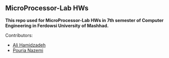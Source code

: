 ## MicroProcessor-Lab HWs

**This repo used for MicroProcessor-Lab HWs in 7th semester of Computer Engineering in Ferdowsi University of Mashhad.**

Contributors:
- [Ali Hamidzadeh](https://github.com/alihamidzadeh)
- [Pouria Nazemi](https://github.com/Pouria-Nazemi)
